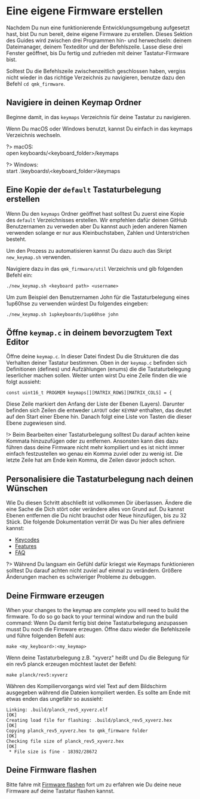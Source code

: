 # Eine eigene Firmware erstellen 

Nachdem Du nun eine funktionierende Entwicklungsumgebung aufgesetzt hast, bist Du nun bereit, deine eigene Firmware zu erstellen. Dieses Sektion des Guides wird zwischen drei Programmen hin- und herwechseln: deinem Dateimanager, deinem Texteditor und der Befehlszeile. Lasse diese drei Fenster geöffnet, bis Du fertig und zufrieden mit deiner Tastatur-Firmware bist.

Solltest Du die Befehlszeile zwischenzeitlich geschlossen haben, vergiss nicht wieder in das richtige Verzeichnis zu navigieren, benutze dazu den Befehl `cd qmk_firmware`.

## Navigiere in deinen Keymap Ordner

Beginne damit, in das `keymaps` Verzeichnis für deine Tastatur zu navigieren.

Wenn Du macOS oder Windows benutzt, kannst Du einfach in das keymaps Verzeichnis wechseln.

?> macOS:<br>
    open keyboards/<keyboard_folder>/keymaps

?> Windows:<br>
    start .\\keyboards\\<keyboard_folder>\\keymaps

## Eine Kopie der `default`  Tastaturbelegung erstellen

Wenn Du den `keymaps` Ordner geöffnet hast solltest Du zuerst eine Kopie des `default` Verzeichnisses erstellen. Wir empfehlen dafür deinen GitHub Benutzernamen zu verweden aber Du kannst auch jeden anderen Namen verwenden solange er nur aus Kleinbuchstaben, Zahlen und Unterstrichen besteht.

Um den Prozess zu automatisieren kannst Du dazu auch das Skript `new_keymap.sh` verwenden.

Navigiere dazu in das `qmk_firmware/util` Verzeichnis und gib folgenden Befehl ein:

```
./new_keymap.sh <keyboard path> <username>
```

Um zum Beispiel den Benutzernamen John für die Tastaturbelegung eines 1up60hse zu verwenden würdest Du folgendes eingeben:

```
./new_keymap.sh 1upkeyboards/1up60hse john
```

## Öffne `keymap.c` in deinem bevorzugtem Text Editor

Öffne deine `keymap.c`. In dieser Datei findest Du die Strukturen die das Verhalten deiner Tastatur bestimmen. Oben in der `keymap.c` befinden sich Definitionen (defines) und Aufzählungen (enums) die die Tastaturbelegung leserlicher machen sollen. Weiter unten wirst Du eine Zeile finden die wie folgt aussieht:

    const uint16_t PROGMEM keymaps[][MATRIX_ROWS][MATRIX_COLS] = {

Diese Zeile markiert den Anfang der Liste der Ebenen (Layers). Darunter befinden sich Zeilen die entweder `LAYOUT` oder `KEYMAP` enthalten, das deutet auf den Start einer Ebene hin. Danach folgt eine Liste von Tasten die dieser Ebene zugewiesen sind.

!> Beim Bearbeiten einer Tastaturbelegung solltest Du darauf achten keine Kommata hinzuzufügen oder zu entfernen. Ansonsten kann dies dazu führen dass deine Firmware nicht mehr kompiliert und es ist nicht immer einfach festzustellen wo genau ein Komma zuviel oder zu wenig ist. Die letzte Zeile hat am Ende kein Komma, die Zeilen davor jedoch schon.

## Personalisiere die Tastaturbelegung nach deinen Wünschen

Wie Du diesen Schritt abschließt ist vollkommen Dir überlassen. Ändere die eine Sache die Dich stört oder verändere alles von Grund auf. Du kannst Ebenen entfernen die Du nicht brauchst oder Neue hinzufügen, bis zu 32 Stück. Die folgende Dokumentation verrät Dir was Du hier alles definiere kannst: 

* [Keycodes](de/keycodes.md)
* [Features](de/features.md)
* [FAQ](de/faq.md)

?> Während Du langsam ein Gefühl dafür kriegst wie Keymaps funktionieren solltest Du darauf achten nicht zuviel auf einmal zu verändern. Größere Änderungen machen es schwieriger Probleme zu debuggen.

## Deine Firmware erzeugen

When your changes to the keymap are complete you will need to build the firmware. To do so go back to your terminal window and run the build command:
Wenn Du damit fertig bist deine Tastaturbelegung anzupassen musst Du noch die Firmware erzeugen. Öffne dazu wieder die Befehlszeile und führe folgenden Befehl aus:

    make <my_keyboard>:<my_keymap>

Wenn deine Tastaturbelegung z.B. "xyverz" heißt und Du die Belegung für ein rev5 planck erzeugen möchtest lautet der Befehl:

    make planck/rev5:xyverz

Währen des Kompiliervorgangs wird viel Text auf dem Bildschirm ausgegeben während die Dateien kompiliert werden. Es sollte am Ende mit etwas enden das ungefähr so aussieht:

```
Linking: .build/planck_rev5_xyverz.elf                                                              [OK]
Creating load file for flashing: .build/planck_rev5_xyverz.hex                                      [OK]
Copying planck_rev5_xyverz.hex to qmk_firmware folder                                               [OK]
Checking file size of planck_rev5_xyverz.hex                                                        [OK]
 * File size is fine - 18392/28672
```

## Deine Firmware flashen
Bitte fahre mit [Firmware flashen](de/newbs_flashing.md) fort um zu erfahren wie Du deine neue Firmware auf deine Tastatur flashen kannst.
